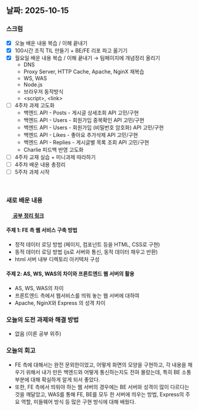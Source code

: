 ## 날짜: 2025-10-15

### 스크럼
- [x] 오늘 배운 내용 복습 / 이해 끝내기
- [x] 100시간 조직 TIL 만들기 + BE/FE 리포 파고 옮기기
- [x] 월요일 배운 내용 복습 / 이해 끝내기 → 팀페이지에 개념정리 올리기
    - DNS
    - Proxy Server, HTTP Cache, Apache, NginX 재복습
    - WS, WAS
    - Node.js
    - 브라우저 동작방식
    - \<script>, \<link>
- [ ]  4주차 과제 고도화
    - 백엔드 API - Posts - 게시글 상세조회 API 고민/구현
    - 백엔드 API - Users - 회원가입 중복확인 API 고민/구현
    - 백엔드 API - Users - 회원가입 (비밀번호 암호화) API 고민/구현
    - 백엔드 API - Likes - 좋아요 추가삭제 API 고민/구현
    - 백엔드 API - Replies - 게시글별 목록 조회 API 고민/구현
    - Charlie 피드백 반영 고도화
- [ ]  4주차 교재 실습 + 미니과제 따라하기
- [ ]  4주차 배운 내용 총정리
- [ ]  5주차 과제 시작

<br>

### 새로 배운 내용
#### [<img src="https://upload.wikimedia.org/wikipedia/commons/thumb/e/e9/Notion-logo.svg/100px-Notion-logo.svg.png" width="15" height="15"> 공부 정리 링크](https://midnight-catcher-3a7.notion.site/28d7d817ab0a808b9ab1de884ba5796d?source=copy_link)
#### 주제 1: FE 측 웹 서비스 구축 방법
- 정적 데이터 로딩 방법 (페이지, 컴포넌트 등을 HTML, CSS로 구현)
- 동적 데이터 로딩 방법 (js로 서버와 통신, 동적 데이터 채우고 반환)
- html 서버 내부 디렉토리 아키텍처 구성

#### 주제 2: AS, WS, WAS의 차이와 프론트엔드 웹 서버의 활용
- AS, WS, WAS의 차이
- 프론트엔드 측에서 웹서비스를 띄워 놓는 웹 서버에 대하여
- Apache, NginX와 Express 의 성격 차이

### 오늘의 도전 과제와 해결 방법
- 없음 (이론 공부 위주)

### 오늘의 회고
- FE 측에 대해서는 완전 문외한이었고, 어떻게 화면의 모양을 구현하고, 각 내용을 채우기 위해서 내가 만든 백엔드와 어떻게 통신하는지도 전혀 몰랐는데, 특히 BE 소통 부분에 대해 확실하게 알게 되서 좋았다.
- 또한, FE 측에서 띄워야 하는 웹 서버의 경우에는 BE 서버와 성격이 많이 다르다는 것을 깨달았고, WAS를 통해 FE, BE를 모두 한 서버에 띄우는 방법, Express의 주요 역할, 미들웨어 방식 등 많은 구현 방식에 대해 배웠다.

